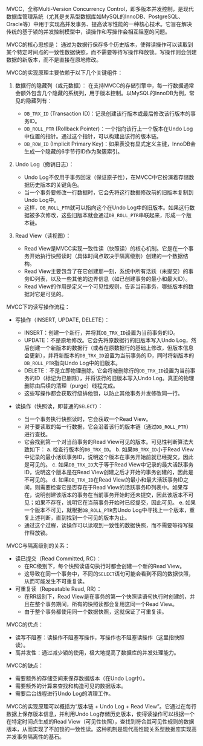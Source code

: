 
MVCC，全称Multi-Version Concurrency Control，即多版本并发控制，是现代数据库管理系统（尤其是关系型数据库如MySQL的InnoDB、PostgreSQL、Oracle等）中用于实现高并发事务、提高读写性能的一种核心技术。它旨在解决传统的基于锁的并发控制模型中，读操作和写操作会相互阻塞的问题。

MVCC的核心思想是：
通过为数据行保存多个历史版本，使得读操作可以读取到某个特定时间点的一致性数据快照，而不需要等待写操作释放锁。写操作则会创建数据的新版本，而不是直接在原地修改。

MVCC的实现原理主要依赖于以下几个关键组件：

1.  数据行的隐藏列（或元数据）：
    在支持MVCC的存储引擎中，每一行数据通常会额外包含几个隐藏的系统列，用于版本控制。以MySQL的InnoDB为例，常见的隐藏列有：
    *   `DB_TRX_ID` (Transaction ID)：记录创建该行版本或最后修改该行版本的事务ID。
    *   `DB_ROLL_PTR` (Rollback Pointer)：一个指向该行上一个版本在Undo Log中位置的指针。通过这个指针，可以构建出该行的版本链。
    *   `DB_ROW_ID` (Implicit Primary Key)：如果表没有显式定义主键，InnoDB会生成一个隐藏的6字节行ID作为聚簇索引。

2.  Undo Log（撤销日志）：
    *   Undo Log不仅用于事务回滚（保证原子性），在MVCC中它扮演着存储数据历史版本的关键角色。
    *   当一个事务要修改一行数据时，它会先将这行数据修改前的旧版本复制到Undo Log中。
    *   这样，`DB_ROLL_PTR`就可以指向这个在Undo Log中的旧版本。如果这行数据被多次修改，这些旧版本就会通过`DB_ROLL_PTR`串联起来，形成一个版本链。

3.  Read View（读视图）：
    *   Read View是MVCC实现一致性读（快照读）的核心机制。它是在一个事务开始执行快照读时（具体时间点取决于隔离级别）创建的一个数据结构。
    *   Read View主要包含了在它创建那一刻，系统中所有活跃（未提交）的事务ID列表，以及一些其他的边界信息（如已创建事务的最小和最大ID）。
    *   Read View的作用是定义一个可见性规则，告诉当前事务，哪些版本的数据对它是可见的。

MVCC下的读写操作流程：

*   写操作（INSERT, UPDATE, DELETE）：
    *   INSERT：创建一个新行，并将其`DB_TRX_ID`设置为当前事务的ID。
    *   UPDATE：不是原地修改。它会先将原数据行的旧版本写入Undo Log，然后创建一个新版本的数据行（或者在原数据行的基础上修改，但版本信息会更新），并将新版本的`DB_TRX_ID`设置为当前事务的ID，同时将新版本的`DB_ROLL_PTR`指向Undo Log中的旧版本。
    *   DELETE：不是立即物理删除。它会将被删除行的`DB_TRX_ID`设置为当前事务的ID（标记为已删除），并将该行的旧版本写入Undo Log。真正的物理删除由后续的清理（purge）线程完成。
    *   这些写操作都会获取行级排他锁，以防止其他事务并发修改同一行。

*   读操作（快照读，即普通的`SELECT`）：
    *   当一个事务执行快照读时，它会获取一个Read View。
    *   对于要读取的每一行数据，它会沿着该行的版本链（通过`DB_ROLL_PTR`）进行查找。
    *   它会找到第一个对当前事务的Read View可见的版本。可见性判断算法大致如下：
        a.  检查行版本的`DB_TRX_ID`。
        b.  如果`DB_TRX_ID`小于Read View中记录的最小活跃事务ID，说明这个版本在事务开始前就已经提交，因此是可见的。
        c.  如果`DB_TRX_ID`大于等于Read View中记录的最大活跃事务ID，说明这个版本是在Read View创建之后才开始的事务创建的，因此是不可见的。
        d.  如果`DB_TRX_ID`在Read View的最小和最大活跃事务ID之间，则需要检查它是否存在于Read View的活跃事务ID列表中。如果存在，说明创建该版本的事务在当前事务开始时还未提交，因此该版本不可见；如果不存在，说明它在当前事务开始时已经提交，因此可见。
        e.  如果一个版本不可见，就根据`DB_ROLL_PTR`去Undo Log中寻找上一个版本，重复上述判断，直到找到一个可见的版本为止。
    *   通过这个过程，读操作可以读取到一致性的数据快照，而不需要等待写操作释放锁。

MVCC与隔离级别的关系：

*   读已提交（Read Committed, RC）：
    *   在RC级别下，每个快照读语句执行时都会创建一个新的Read View。
    *   这导致在同一个事务中，不同的`SELECT`语句可能会看到不同的数据快照，从而可能发生不可重复读。
*   可重复读（Repeatable Read, RR）：
    *   在RR级别下，Read View是在事务的第一个快照读语句执行时创建的，并且在整个事务期间，所有的快照读都会复用这同一个Read View。
    *   由于整个事务都使用同一个数据快照，这就保证了可重复读。

MVCC的优点：
*   读写不阻塞：读操作不阻塞写操作，写操作也不阻塞读操作（这里指快照读）。
*   高并发性：通过减少锁的使用，极大地提高了数据库的并发处理能力。

MVCC的缺点：
*   需要额外的存储空间来保存数据版本（在Undo Log中）。
*   需要额外的计算来查找和构造可见的数据版本。
*   需要后台线程进行Undo Log的清理工作。

MVCC的实现原理可以概括为“版本链 + Undo Log + Read View”。它通过在每行数据上保存版本信息，并利用Undo Log存储历史版本，使得读操作可以根据一个在特定时间点生成的Read View（可见性快照），查找到符合其可见性规则的数据版本，从而实现了不加锁的一致性读。这种机制是现代高性能关系型数据库实现高并发事务隔离性的基石。

